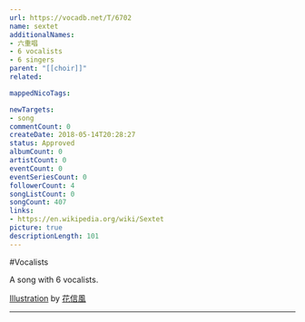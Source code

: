 ```yaml
---
url: https://vocadb.net/T/6702
name: sextet
additionalNames: 
- 六​重​唱
- 6 vocalists
- 6 singers
parent: "[[choir]]"
related:

mappedNicoTags:

newTargets:
- song
commentCount: 0
createDate: 2018-05-14T20:28:27
status: Approved
albumCount: 0
artistCount: 0
eventCount: 0
eventSeriesCount: 0
followerCount: 4
songListCount: 0
songCount: 407
links: 
- https://en.wikipedia.org/wiki/Sextet
picture: true
descriptionLength: 101
---
```


#Vocalists

A song with 6 vocalists.

[Illustration](https://piapro.jp/t/jwjv) by [花信風](https://piapro.jp/t/jwjv)

---

